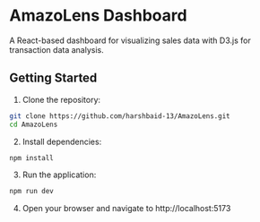 # AmazoLens Dashboard

A React-based dashboard for visualizing sales data with D3.js for transaction data analysis.

## Getting Started

1. Clone the repository:

```bash
git clone https://github.com/harshbaid-13/AmazoLens.git
cd AmazoLens
```

2. Install dependencies:

```bash
npm install
```

3. Run the application:

```bash
npm run dev
```

4. Open your browser and navigate to http://localhost:5173
